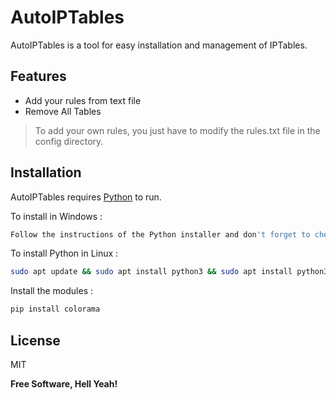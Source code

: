 # AutoIPTables

AutoIPTables is a tool for easy installation and management of IPTables.

## Features

- Add your rules from text file
- Remove All Tables

> To add your own rules, you just have to modify the rules.txt file in the config directory.

## Installation

AutoIPTables requires [Python](https://www.python.org/downloads/) to run.

To install in Windows :

```sh
Follow the instructions of the Python installer and don't forget to check the "add to path".
```

To install Python in Linux :

```sh
sudo apt update && sudo apt install python3 && sudo apt install python3-pip
```

Install the modules :

```sh
pip install colorama
```

## License

MIT

**Free Software, Hell Yeah!**
